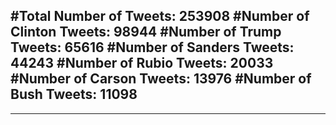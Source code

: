 #Total Number of Tweets: 253908 
#Number of Clinton Tweets: 98944
#Number of Trump Tweets: 65616
#Number of Sanders Tweets: 44243
#Number of Rubio Tweets: 20033
#Number of Carson Tweets: 13976
#Number of Bush Tweets: 11098
---
---

